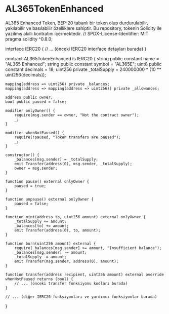 # AL365TokenEnhanced
AL365 Enhanced Token, BEP-20 tabanlı bir token olup durdurulabilir, yakılabilir ve basılabilir özelliklere sahiptir. Bu repository, tokenin Solidity ile yazılmış akıllı kontratını içermektedir.
// SPDX-License-Identifier: MIT
pragma solidity ^0.8.0;

interface IERC20 {
    // ... (önceki IERC20 interface detayları burada)
}

contract AL365TokenEnhanced is IERC20 {
    string public constant name = "AL365 Enhanced";
    string public constant symbol = "AL365E";
    uint8 public constant decimals = 18;
    uint256 private _totalSupply = 240000000 * (10 ** uint256(decimals));

    mapping(address => uint256) private _balances;
    mapping(address => mapping(address => uint256)) private _allowances;

    address public owner;
    bool public paused = false;

    modifier onlyOwner() {
        require(msg.sender == owner, "Not the contract owner");
        _;
    }

    modifier whenNotPaused() {
        require(!paused, "Token transfers are paused");
        _;
    }

    constructor() {
        _balances[msg.sender] = _totalSupply;
        emit Transfer(address(0), msg.sender, _totalSupply);
        owner = msg.sender;
    }

    function pause() external onlyOwner {
        paused = true;
    }

    function unpause() external onlyOwner {
        paused = false;
    }

    function mint(address to, uint256 amount) external onlyOwner {
        _totalSupply += amount;
        _balances[to] += amount;
        emit Transfer(address(0), to, amount);
    }

    function burn(uint256 amount) external {
        require(_balances[msg.sender] >= amount, "Insufficient balance");
        _balances[msg.sender] -= amount;
        _totalSupply -= amount;
        emit Transfer(msg.sender, address(0), amount);
    }

    function transfer(address recipient, uint256 amount) external override whenNotPaused returns (bool) {
        // ... (önceki transfer fonksiyonu kodları burada)
    }

    // ... (diğer IERC20 fonksiyonları ve yardımcı fonksiyonlar burada)
}
